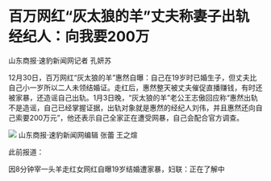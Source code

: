# 百万网红“灰太狼的羊”丈夫称妻子出轨经纪人：向我要200万

山东商报·速豹新闻网记者 孔妍苏

12月30日，百万网红“灰太狼的羊”惠然自曝：自己在19岁时已婚生子，但丈夫比自己小一岁所以二人未领结婚证。走红后，惠然整天被丈夫催促直播赚钱，有时还被家暴，还造谣自己出轨。1月3日晚，“灰太狼的羊”老公王志傲回应称“惠然出轨不是造谣，自己已经掌握证据，出轨对象就是惠然的经纪人刘伟，并且惠然还向自己索要200万元”，他还表示自己全家正在遭受网暴，自己会配合官方调查。

![](https://inews.gtimg.com/news_bt/Omo8g_N-wCESvzd8m7mHrQZ1TlqJHr4hT0o_8HDtl9gWoAA/1000)
山东商报·速豹新闻网编辑 张蕾 王之煊

此前报道：

因8分钟宰一头羊走红女网红自曝19岁结婚遭家暴，妇联：正在了解中

